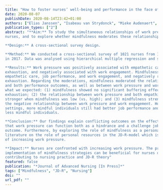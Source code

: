 ```yaml
---
title: "How to foster nurses’ well-being and performance in the face of work pressure? The role of mindfulness as personal resource"
date: 2020-08-07
publishDate: 2020-08-14T23:42+01:00
authors: ["Elias Janssen", "Isabeau van Strydonck", "Mieke Audenaert", "Anouk Decuypere", "Adelien Decramer"]
publication_types: ["2"]
abstract: "**Aim:** To study the simultaneous relationships of work pressure with the performance and well-being of
nurses, and to explore whether mindfulness moderates these relationships.

**Design:** A cross-sectional survey design.

**Method:** We conducted a cross-sectional survey of 1021 nurses from 103 Belgian elderly care homes,
in 2017. Data was analysed using hierarchical multiple regression and simple slope analyses.

**Results:** Work pressure was positively associated with empathetic care, job performance and emotional
exhaustion, and negatively associated with work engagement. Mindfulness was positively related to
empathetic care, job performance, and work engagement, and negatively related to emotional
exhaustion. Regarding the moderations, mindfulness moderated the relationships between work pressure
and both performance outcomes, as well as between work pressure and work engagement. Contrary to
what we expected: (1) mindfulness showed no significant buffering effect of work pressure on emotional
exhaustion; (2) the relationship between work pressure and both empathic care and job performance was
stronger when mindfulness was low (vs. high); and (3) mindfulness strengthened instead of weakened
the negative relationship between work pressure and work engagement. However, in high work pressure
settings, more mindful individuals still had better job performance and work engagement outcomes than
less mindful individuals.

**Conclusion:** Our findings explain conflicting outcomes on the effects of work pressure by suggesting
that work pressure can function both as a hindrance and a challenge job demand depending on the
outcome. Furthermore, by exploring the role of mindfulness as a personal resource, we add to the
literature on the role of personal resources in the JD-R-model which is particularly relevant in the context
of increasing work pressure.

**Impact:** Nurses are confronted with increasing work pressure. The present findings indicate that the
implementation of mindfulness strategies can be beneficial for nurses dealing with work pressure,
contributing to nursing practice and JD-R theory"
featured: false
publication: "*Journal of Advanced Nursing [In Press]*"
tags: ["Mindfulness", "JD-R", "Nursing"]
doi: ""
url_pdf: ""
---
```


